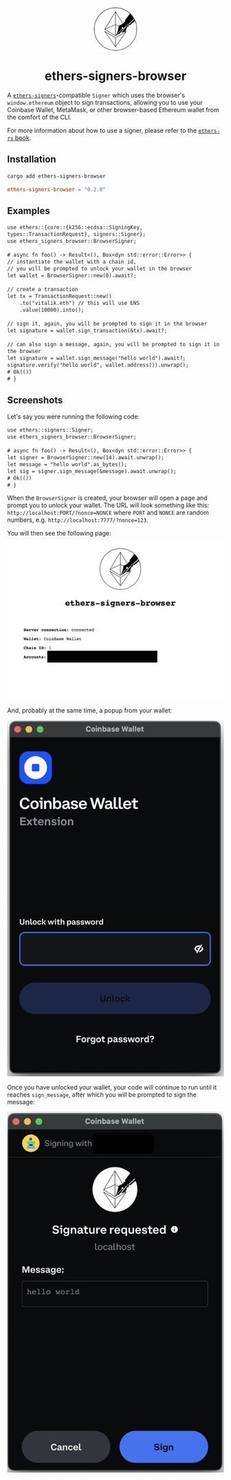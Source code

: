 <p align="center"><img width=100 src="https://raw.githubusercontent.com/LouisBrunner/rs-ethereum-browser-tools/main/packages/ethers-signers-browser-frontend/static/logo.png" /></p>
<h1 align="center">ethers-signers-browser</h1>

A [`ethers-signers`](https://github.com/gakonst/ethers-rs)-compatible `Signer` which uses the browser's `window.ethereum` object to sign transactions, allowing you to use your Coinbase Wallet, MetaMask, or other browser-based Ethereum wallet from the comfort of the CLI.

For more information about how to use a signer, please refer to the [`ethers-rs` book](https://gakonst.com/ethers-rs).

## Installation

```bash
cargo add ethers-signers-browser
```

```toml
ethers-signers-browser = "0.2.0"
```

## Examples

```rust,no_run
use ethers::{core::{k256::ecdsa::SigningKey, types::TransactionRequest}, signers::Signer};
use ethers_signers_browser::BrowserSigner;

# async fn foo() -> Result<(), Box<dyn std::error::Error>> {
// instantiate the wallet with a chain id,
// you will be prompted to unlock your wallet in the browser
let wallet = BrowserSigner::new(0).await?;

// create a transaction
let tx = TransactionRequest::new()
    .to("vitalik.eth") // this will use ENS
    .value(10000).into();

// sign it, again, you will be prompted to sign it in the browser
let signature = wallet.sign_transaction(&tx).await?;

// can also sign a message, again, you will be prompted to sign it in the browser
let signature = wallet.sign_message("hello world").await?;
signature.verify("hello world", wallet.address()).unwrap();
# Ok(())
# }
```

## Screenshots

Let's say you were running the following code:

```rust,no_run
use ethers::signers::Signer;
use ethers_signers_browser::BrowserSigner;

# async fn foo() -> Result<(), Box<dyn std::error::Error>> {
let signer = BrowserSigner::new(14).await.unwrap();
let message = "hello world".as_bytes();
let sig = signer.sign_message(&message).await.unwrap();
# Ok(())
# }
```

When the `BrowserSigner` is created, your browser will open a page and prompt you to unlock your wallet. The URL will look something like this: `http://localhost:PORT/?nonce=NONCE` where `PORT` and `NONCE` are random numbers, e.g. `http://localhost:7777/?nonce=123`.

You will then see the following page:

![Homepage of the signer displaying some metadata](https://raw.githubusercontent.com/LouisBrunner/rs-ethereum-browser-tools/main/packages/ethers-signers-browser/docs/0_homepage.png)

And, probably at the same time, a popup from your wallet:

![CoinBase Wallet popup to unlock your wallet](https://raw.githubusercontent.com/LouisBrunner/rs-ethereum-browser-tools/main/packages/ethers-signers-browser/docs/1_connection.png)

Once you have unlocked your wallet, your code will continue to run until it reaches `sign_message`, after which you will be prompted to sign the message:

![CoinBase Wallet popup to sign the message](https://raw.githubusercontent.com/LouisBrunner/rs-ethereum-browser-tools/main/packages/ethers-signers-browser/docs/2_signing.png)
